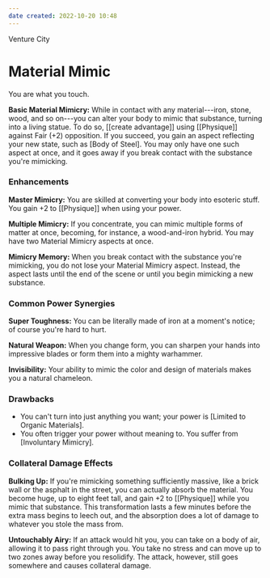 ```yaml
---
date created: 2022-10-20 10:48
---
```


Venture City

# Material Mimic

You are what you touch.

**Basic Material Mimicry:** While in contact with any material---iron, stone, wood, and so on---you can alter your body to mimic that substance, turning into a living statue. To do so, [[create advantage]] using [[Physique]] against Fair (+2) opposition. If you succeed, you gain an aspect reflecting your new state, such as [Body of Steel]. You may only have one such aspect at once, and it goes away if you break contact with the substance you're mimicking.

### Enhancements

**Master Mimicry:** You are skilled at converting your body into esoteric stuff. You gain +2 to [[Physique]] when using your power.

**Multiple Mimicry:** If you concentrate, you can mimic multiple forms of matter at once, becoming, for instance, a wood-and-iron hybrid. You may have two Material Mimicry aspects at once.

**Mimicry Memory:** When you break contact with the substance you're mimicking, you do not lose your Material Mimicry aspect. Instead, the aspect lasts until the end of the scene or until you begin mimicking a new substance.

### Common Power Synergies

**Super Toughness:** You can be literally made of iron at a moment's notice; of course you're hard to hurt.

**Natural Weapon:** When you change form, you can sharpen your hands into impressive blades or form them into a mighty warhammer.

**Invisibility:** Your ability to mimic the color and design of materials makes you a natural chameleon.

### Drawbacks

- You can't turn into just anything you want; your power is [Limited to Organic Materials].
- You often trigger your power without meaning to. You suffer from [Involuntary Mimicry].

### Collateral Damage Effects

**Bulking Up:** If you're mimicking something sufficiently massive, like a brick wall or the asphalt in the street, you can actually absorb the material. You become huge, up to eight feet tall, and gain +2 to [[Physique]] while you mimic that substance. This transformation lasts a few minutes before the extra mass begins to leech out, and the absorption does a lot of damage to whatever you stole the mass from.

**Untouchably Airy:** If an attack would hit you, you can take on a body of air, allowing it to pass right through you. You take no stress and can move up to two zones away before you resolidify. The attack, however, still goes somewhere and causes collateral damage.

